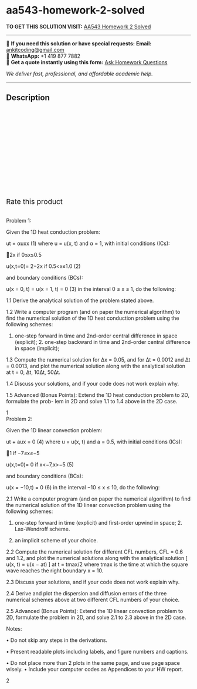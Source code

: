# aa543-homework-2-solved
**TO GET THIS SOLUTION VISIT:** [AA543 Homework 2 Solved](https://www.ankitcodinghub.com/product/aa543-homework-2-solved/)


---

📩 **If you need this solution or have special requests:** **Email:** ankitcoding@gmail.com  
📱 **WhatsApp:** +1 419 877 7882  
📄 **Get a quote instantly using this form:** [Ask Homework Questions](https://www.ankitcodinghub.com/services/ask-homework-questions/)

*We deliver fast, professional, and affordable academic help.*

---

<h2>Description</h2>



<div class="kk-star-ratings kksr-auto kksr-align-center kksr-valign-top" data-payload="{&quot;align&quot;:&quot;center&quot;,&quot;id&quot;:&quot;93774&quot;,&quot;slug&quot;:&quot;default&quot;,&quot;valign&quot;:&quot;top&quot;,&quot;ignore&quot;:&quot;&quot;,&quot;reference&quot;:&quot;auto&quot;,&quot;class&quot;:&quot;&quot;,&quot;count&quot;:&quot;0&quot;,&quot;legendonly&quot;:&quot;&quot;,&quot;readonly&quot;:&quot;&quot;,&quot;score&quot;:&quot;0&quot;,&quot;starsonly&quot;:&quot;&quot;,&quot;best&quot;:&quot;5&quot;,&quot;gap&quot;:&quot;4&quot;,&quot;greet&quot;:&quot;Rate this product&quot;,&quot;legend&quot;:&quot;0\/5 - (0 votes)&quot;,&quot;size&quot;:&quot;24&quot;,&quot;title&quot;:&quot;AA543 Homework 2 Solved&quot;,&quot;width&quot;:&quot;0&quot;,&quot;_legend&quot;:&quot;{score}\/{best} - ({count} {votes})&quot;,&quot;font_factor&quot;:&quot;1.25&quot;}">

<div class="kksr-stars">

<div class="kksr-stars-inactive">
            <div class="kksr-star" data-star="1" style="padding-right: 4px">


<div class="kksr-icon" style="width: 24px; height: 24px;"></div>
        </div>
            <div class="kksr-star" data-star="2" style="padding-right: 4px">


<div class="kksr-icon" style="width: 24px; height: 24px;"></div>
        </div>
            <div class="kksr-star" data-star="3" style="padding-right: 4px">


<div class="kksr-icon" style="width: 24px; height: 24px;"></div>
        </div>
            <div class="kksr-star" data-star="4" style="padding-right: 4px">


<div class="kksr-icon" style="width: 24px; height: 24px;"></div>
        </div>
            <div class="kksr-star" data-star="5" style="padding-right: 4px">


<div class="kksr-icon" style="width: 24px; height: 24px;"></div>
        </div>
    </div>

<div class="kksr-stars-active" style="width: 0px;">
            <div class="kksr-star" style="padding-right: 4px">


<div class="kksr-icon" style="width: 24px; height: 24px;"></div>
        </div>
            <div class="kksr-star" style="padding-right: 4px">


<div class="kksr-icon" style="width: 24px; height: 24px;"></div>
        </div>
            <div class="kksr-star" style="padding-right: 4px">


<div class="kksr-icon" style="width: 24px; height: 24px;"></div>
        </div>
            <div class="kksr-star" style="padding-right: 4px">


<div class="kksr-icon" style="width: 24px; height: 24px;"></div>
        </div>
            <div class="kksr-star" style="padding-right: 4px">


<div class="kksr-icon" style="width: 24px; height: 24px;"></div>
        </div>
    </div>
</div>


<div class="kksr-legend" style="font-size: 19.2px;">
            <span class="kksr-muted">Rate this product</span>
    </div>
    </div>
<div class="page" title="Page 1">
<div class="layoutArea">
<div class="column">
&nbsp;

Problem 1:

Given the 1D heat conduction problem:

ut = αuxx (1) where u = u(x, t) and α = 1, with initial conditions (ICs):

􏰀2x if 0≤x≤0.5

u(x,t=0)= 2−2x if 0.5&lt;x≤1.0 (2)

and boundary conditions (BCs):

u(x = 0, t) = u(x = 1, t) = 0 (3) in the interval 0 ≤ x ≤ 1, do the following:

1.1 Derive the analytical solution of the problem stated above.

1.2 Write a computer program (and on paper the numerical algorithm) to find the numerical solution of the 1D heat conduction problem using the following schemes:

1. one-step forward in time and 2nd-order central difference in space (explicit); 2. one-step backward in time and 2nd-order central difference in space (implicit);

1.3 Compute the numerical solution for ∆x = 0.05, and for ∆t = 0.0012 and ∆t = 0.0013, and plot the numerical solution along with the analytical solution at t = 0, ∆t, 10∆t, 50∆t.

1.4 Discuss your solutions, and if your code does not work explain why.

1.5 Advanced (Bonus Points): Extend the 1D heat conduction problem to 2D, formulate the prob- lem in 2D and solve 1.1 to 1.4 above in the 2D case.

</div>
</div>
<div class="layoutArea">
<div class="column">
1

</div>
</div>
</div>
<div class="page" title="Page 2">
<div class="layoutArea">
<div class="column">
Problem 2:

Given the 1D linear convection problem:

ut + aux = 0 (4) where u = u(x, t) and a = 0.5, with initial conditions (ICs):

􏰀1 if −7≤x≤−5

u(x,t=0)= 0 if x&lt;−7,x&gt;−5 (5)

and boundary conditions (BCs):

u(x = −10,t) = 0 (6) in the interval −10 ≤ x ≤ 10, do the following:

2.1 Write a computer program (and on paper the numerical algorithm) to find the numerical solution of the 1D linear convection problem using the following schemes:

1. one-step forward in time (explicit) and first-order upwind in space; 2. Lax-Wendroff scheme.

3. an implicit scheme of your choice.

2.2 Compute the numerical solution for different CFL numbers, CFL = 0.6 and 1.2, and plot the numerical solutions along with the analytical solution [ u(x, t) = u(x − at) ] at t = tmax/2 where tmax is the time at which the square wave reaches the right boundary x = 10.

2.3 Discuss your solutions, and if your code does not work explain why.

2.4 Derive and plot the dispersion and diffusion errors of the three numerical schemes above at two different CFL numbers of your choice.

2.5 Advanced (Bonus Points): Extend the 1D linear convection problem to 2D, formulate the problem in 2D, and solve 2.1 to 2.3 above in the 2D case.

Notes:

• Do not skip any steps in the derivations.

• Present readable plots including labels, and figure numbers and captions.

• Do not place more than 2 plots in the same page, and use page space wisely. • Include your computer codes as Appendices to your HW report.

</div>
</div>
<div class="layoutArea">
<div class="column">
2

</div>
</div>
</div>
